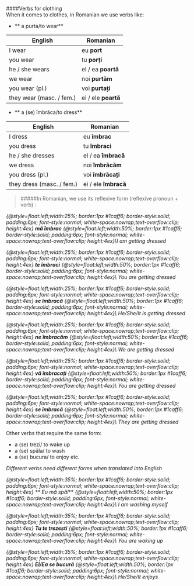 ####Verbs for clothing  
When it comes to clothes, in Romanian we use verbs like:

* ** a purta/to wear**

| English                  | Romanian        |
|--------------------------|-----------------|
| I wear                | eu **port**       |
| you wear               | tu **porți**       |       
| he / she wears           | el / ea **poartă** |
| we wear          | noi **purtăm**    |
| you wear (pl.)           | voi **purtați**   |
| they wear (masc. / fem.) | ei / ele **poartă** |

* ** a (se) îmbrăca/to dress**   

| English                  | Romanian        |
|--------------------------|-----------------|
| I dress             | eu **îmbrac**       |
| you dress                 | tu **îmbraci**       |       
| he / she dresses           | el / ea **îmbracă** |
| we dress        | noi **îmbrăcăm**    |
| you dress (pl.)           | voi **îmbrăcați**   |
| they dress (masc. / fem.) | ei / ele **îmbracă** |  

> #####In Romanian, we use its reflexive form (reflexive pronoun + verb) : 


 *{@style=float:left;width:25%; border:1px #1caff6; border-style:solid; padding:6px; font-style:normal; white-space:nowrap;text-overflow:clip; height:4ex} **mă îmbrac*** *{@style=float:left;width:50%; border:1px #1caff6; border-style:solid; padding:6px; font-style:normal; white-space:nowrap;text-overflow:clip; height:4ex}\I am getting dressed*  

 *{@style=float:left;width:25%; border:1px #1caff6; border-style:solid; padding:6px; font-style:normal; white-space:nowrap;text-overflow:clip; height:4ex} **te îmbraci*** *{@style=float:left;width:50%; border:1px #1caff6; border-style:solid; padding:6px; font-style:normal; white-space:nowrap;text-overflow:clip; height:4ex}\ You are getting dressed*  

*{@style=float:left;width:25%; border:1px #1caff6; border-style:solid; padding:6px; font-style:normal; white-space:nowrap;text-overflow:clip; height:4ex} **se îmbracă*** *{@style=float:left;width:50%; border:1px #1caff6; border-style:solid; padding:6px; font-style:normal; white-space:nowrap;text-overflow:clip; height:4ex}\ He/She/It is getting dressed*  

*{@style=float:left;width:25%; border:1px #1caff6; border-style:solid; padding:6px; font-style:normal; white-space:nowrap;text-overflow:clip; height:4ex} **ne îmbracăm*** *{@style=float:left;width:50%; border:1px #1caff6; border-style:solid; padding:6px; font-style:normal; white-space:nowrap;text-overflow:clip; height:4ex}\ We are getting dressed*  

*{@style=float:left;width:25%; border:1px #1caff6; border-style:solid; padding:6px; font-style:normal; white-space:nowrap;text-overflow:clip; height:4ex} **vă îmbracați*** *{@style=float:left;width:50%; border:1px #1caff6; border-style:solid; padding:6px; font-style:normal; white-space:nowrap;text-overflow:clip; height:4ex}\ You are getting dressed*  

*{@style=float:left;width:25%; border:1px #1caff6; border-style:solid; padding:6px; font-style:normal; white-space:nowrap;text-overflow:clip; height:4ex} **se îmbracă*** *{@style=float:left;width:50%; border:1px #1caff6; border-style:solid; padding:6px; font-style:normal; white-space:nowrap;text-overflow:clip; height:4ex}\ They are getting dressed*    
  

Other verbs that require the same form:  

* a (se) trezi/ to wake up  
* a (se) spăla/ to wash  
* a (se) bucura/ to enjoy  etc.

*Different verbs need different forms when translated into English*

*{@style=float:left;width:35%; border:1px #1caff6; border-style:solid; padding:6px; font-style:normal; white-space:nowrap;text-overflow:clip; height:4ex} ** Eu mă spăl*** *{@style=float:left;width:50%; border:1px #1caff6; border-style:solid; padding:6px; font-style:normal; white-space:nowrap;text-overflow:clip; height:4ex}\ I am washing myself*  

*{@style=float:left;width:35%; border:1px #1caff6; border-style:solid; padding:6px; font-style:normal; white-space:nowrap;text-overflow:clip; height:4ex} **Tu te trezești*** *{@style=float:left;width:50%; border:1px #1caff6; border-style:solid; padding:6px; font-style:normal; white-space:nowrap;text-overflow:clip; height:4ex}\ You are waking up*  

*{@style=float:left;width:35%; border:1px #1caff6; border-style:solid; padding:6px; font-style:normal; white-space:nowrap;text-overflow:clip; height:4ex} **El/Ea se bucură*** *{@style=float:left;width:50%; border:1px #1caff6; border-style:solid; padding:6px; font-style:normal; white-space:nowrap;text-overflow:clip; height:4ex}\ He/She/It enjoys*
